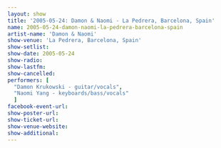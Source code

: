 ```yaml
---
layout: show
title: '2005-05-24: Damon & Naomi - La Pedrera, Barcelona, Spain'
name: 2005-05-24-damon-naomi-la-pedrera-barcelona-spain
artist-name: 'Damon & Naomi'
show-venue: 'La Pedrera, Barcelona, Spain'
show-setlist: 
show-date: 2005-05-24
show-radio: 
show-lastfm: 
show-cancelled: 
performers: [
  "Damon Krukowski - guitar/vocals",
  "Naomi Yang - keyboards/bass/vocals"
  ]
facebook-event-url: 
show-poster-url: 
show-ticket-url: 
show-venue-website: 
show-additional: 
---
```


